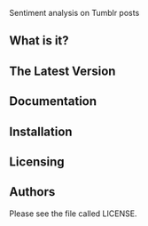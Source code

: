 Sentiment analysis on Tumblr posts

  What is it?
  -----------



  The Latest Version
  ------------------



  Documentation
  -------------



  Installation
  ------------


  Licensing
  ---------
  
  
  Authors
  --------

  Please see the file called LICENSE.